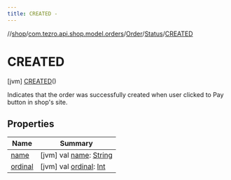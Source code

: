 ```yaml
---
title: CREATED -
---
```

//[shop](../../../../../index.md)/[com.tezro.api.shop.model.orders](../../../index.md)/[Order](../../index.md)/[Status](../index.md)/[CREATED](index.md)



# CREATED  
 [jvm] [CREATED](index.md)()  


Indicates that the order was successfully created when user clicked to Pay button in shop's site.

   


## Properties  
  
|  Name |  Summary | 
|---|---|
| <a name="com.tezro.api.shop.model.orders/Order.Status.CREATED/name/#/PointingToDeclaration/"></a>[name](name.md)| <a name="com.tezro.api.shop.model.orders/Order.Status.CREATED/name/#/PointingToDeclaration/"></a> [jvm] val [name](name.md): [String](https://kotlinlang.org/api/latest/jvm/stdlib/kotlin/-string/index.html)   <br>|
| <a name="com.tezro.api.shop.model.orders/Order.Status.CREATED/ordinal/#/PointingToDeclaration/"></a>[ordinal](ordinal.md)| <a name="com.tezro.api.shop.model.orders/Order.Status.CREATED/ordinal/#/PointingToDeclaration/"></a> [jvm] val [ordinal](ordinal.md): [Int](https://kotlinlang.org/api/latest/jvm/stdlib/kotlin/-int/index.html)   <br>|

